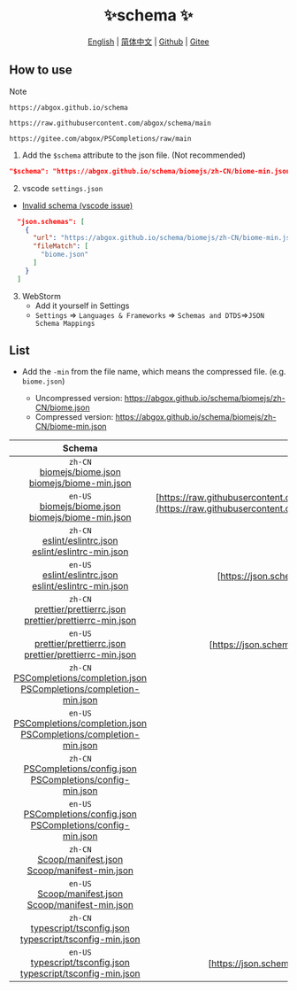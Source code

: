 <p align="center">
    <h1 align="center">✨schema ✨</h1>
</p>
<p align="center">
    <a href="README.md">English</a> |
    <a href="README-CN.md">简体中文</a> |
    <a href="https://github.com/abgox/schema">Github</a> |
    <a href="https://gitee.com/abgox/schema">Gitee</a>
</p>

## How to use

> [!NOTE]
>
> `https://abgox.github.io/schema`
>
> `https://raw.githubusercontent.com/abgox/schema/main`
>
> `https://gitee.com/abgox/PSCompletions/raw/main`

1. Add the `$schema` attribute to the json file. (Not recommended)

```json
"$schema": "https://abgox.github.io/schema/biomejs/zh-CN/biome-min.json",
```

2. vscode `settings.json`

- [Invalid schema (vscode issue)](https://github.com/microsoft/vscode/issues/219855)

```json
  "json.schemas": [
    {
      "url": "https://abgox.github.io/schema/biomejs/zh-CN/biome-min.json",
      "fileMatch": [
        "biome.json"
      ]
    }
  ]
```

3. WebStorm
   - Add it yourself in Settings
   - `Settings` => `Languages & Frameworks` => `Schemas and DTDS`=>`JSON Schema Mappings`

## List

- Add the `-min` from the file name, which means the compressed file. (e.g. `biome.json`)

  - Uncompressed version: https://abgox.github.io/schema/biomejs/zh-CN/biome.json
  - Compressed version: https://abgox.github.io/schema/biomejs/zh-CN/biome-min.json

<!-- prettier-ignore-start -->
|Schema|Source|
|:-:|:-:|
|`zh-CN`<br>[biomejs/biome.json](https://abgox.github.io/schema/biomejs/zh-CN/biome.json 'Click to get uncompressed version')<br>[biomejs/biome-min.json](https://abgox.github.io/schema/biomejs/zh-CN/biome-min.json 'Click to get compressed version')|
|`en-US`<br>[biomejs/biome.json](https://abgox.github.io/schema/biomejs/en-US/biome.json 'Click to get uncompressed version')<br>[biomejs/biome-min.json](https://abgox.github.io/schema/biomejs/en-US/biome-min.json 'Click to get compressed version')|[https://raw.githubusercontent.com/biomejs/biome/main/packages/%40biomejs/biome/configuration_schema.json](https://raw.githubusercontent.com/biomejs/biome/main/packages/%40biomejs/biome/configuration_schema.json) <img src="https://img.shields.io/badge/update-yellow" />|
|`zh-CN`<br>[eslint/eslintrc.json](https://abgox.github.io/schema/eslint/zh-CN/eslintrc.json 'Click to get uncompressed version')<br>[eslint/eslintrc-min.json](https://abgox.github.io/schema/eslint/zh-CN/eslintrc-min.json 'Click to get compressed version')|
|`en-US`<br>[eslint/eslintrc.json](https://abgox.github.io/schema/eslint/en-US/eslintrc.json 'Click to get uncompressed version')<br>[eslint/eslintrc-min.json](https://abgox.github.io/schema/eslint/en-US/eslintrc-min.json 'Click to get compressed version')|[https://json.schemastore.org/eslintrc.json](https://json.schemastore.org/eslintrc.json)|
|`zh-CN`<br>[prettier/prettierrc.json](https://abgox.github.io/schema/prettier/zh-CN/prettierrc.json 'Click to get uncompressed version')<br>[prettier/prettierrc-min.json](https://abgox.github.io/schema/prettier/zh-CN/prettierrc-min.json 'Click to get compressed version')|
|`en-US`<br>[prettier/prettierrc.json](https://abgox.github.io/schema/prettier/en-US/prettierrc.json 'Click to get uncompressed version')<br>[prettier/prettierrc-min.json](https://abgox.github.io/schema/prettier/en-US/prettierrc-min.json 'Click to get compressed version')|[https://json.schemastore.org/prettierrc.json](https://json.schemastore.org/prettierrc.json)|
|`zh-CN`<br>[PSCompletions/completion.json](https://abgox.github.io/schema/PSCompletions/zh-CN/completion.json 'Click to get uncompressed version')<br>[PSCompletions/completion-min.json](https://abgox.github.io/schema/PSCompletions/zh-CN/completion-min.json 'Click to get compressed version')|
|`en-US`<br>[PSCompletions/completion.json](https://abgox.github.io/schema/PSCompletions/en-US/completion.json 'Click to get uncompressed version')<br>[PSCompletions/completion-min.json](https://abgox.github.io/schema/PSCompletions/en-US/completion-min.json 'Click to get compressed version')||
|`zh-CN`<br>[PSCompletions/config.json](https://abgox.github.io/schema/PSCompletions/zh-CN/config.json 'Click to get uncompressed version')<br>[PSCompletions/config-min.json](https://abgox.github.io/schema/PSCompletions/zh-CN/config-min.json 'Click to get compressed version')|
|`en-US`<br>[PSCompletions/config.json](https://abgox.github.io/schema/PSCompletions/en-US/config.json 'Click to get uncompressed version')<br>[PSCompletions/config-min.json](https://abgox.github.io/schema/PSCompletions/en-US/config-min.json 'Click to get compressed version')||
|`zh-CN`<br>[Scoop/manifest.json](https://abgox.github.io/schema/Scoop/zh-CN/manifest.json 'Click to get uncompressed version')<br>[Scoop/manifest-min.json](https://abgox.github.io/schema/Scoop/zh-CN/manifest-min.json 'Click to get compressed version')|
|`en-US`<br>[Scoop/manifest.json](https://abgox.github.io/schema/Scoop/en-US/manifest.json 'Click to get uncompressed version')<br>[Scoop/manifest-min.json](https://abgox.github.io/schema/Scoop/en-US/manifest-min.json 'Click to get compressed version')||
|`zh-CN`<br>[typescript/tsconfig.json](https://abgox.github.io/schema/typescript/zh-CN/tsconfig.json 'Click to get uncompressed version')<br>[typescript/tsconfig-min.json](https://abgox.github.io/schema/typescript/zh-CN/tsconfig-min.json 'Click to get compressed version')|
|`en-US`<br>[typescript/tsconfig.json](https://abgox.github.io/schema/typescript/en-US/tsconfig.json 'Click to get uncompressed version')<br>[typescript/tsconfig-min.json](https://abgox.github.io/schema/typescript/en-US/tsconfig-min.json 'Click to get compressed version')|[https://json.schemastore.org/tsconfig.json](https://json.schemastore.org/tsconfig.json) <img src="https://img.shields.io/badge/update-yellow" />|
<!-- prettier-ignore-end -->
